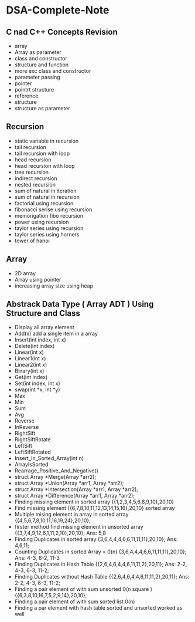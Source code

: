 # DSA-Complete-Note

## C nad C++ Concepts Revision

* array
* Array as parameter
* class and constructor
* structure and function
* more exc class and constructor
* parameter passing
* pointer
* pointrt structure
* reference
* structure
* structure as parameter

## Recursion

* static variable in recursion
* tail recursion
* tail recursion with loop
* head recursion 
* head recursion with loop
* tree recursion
* indirect recursion
* nested recursion
* sum of natural in iteration
* sum of natural in recursion
* factorial using recursion
* fibonacci serise using recursion
* memorigation fibo recursion
* power using recursion
* taylor series using recursion
* taylor series using horners
* tower of hanoi

## Array

* 2D array
* Array using pointer
* increasing array size using heap

## Abstrack Data Type ( Array ADT ) Using Structure and Class

* Display all array element
* Add(x) add a single item in a array
* Insert(int index, int x) 
* Delete(int index)
* Linear(int x)
* Linear1(int x)
* Linear2(int x)
* Binary(int x)
* Get(int index)
* Set(int index, int x)
* swap(int *x, int *y)
* Max
* Min
* Sum
* Avg
* Reverse
* InReverse
* RightSift
* RightSiftRotate
* LeftSift
* LeftSiftRotated
* Insert_In_Sorted_Array(int n)
* ArrayIsSorted
* Rearrage_Positive_And_Negative()
* struct Array *Merge(Array *arr2);
* struct Array *Union(Array *arr1, Array *arr2);
* struct Array *Intersection(Array *arr1, Array *arr2);
* struct Array *Difference(Array *arr1, Array *arr2);
* Finding missing element in sorted array {{1,2,3,4,5,6,8,9,10},20,10}
* Find missing element {{6,7,8,10,11,12,13,14,15,16},20,10} sorted array
* Multiple mising element in array in sorted array {{4,5,6,7,8,10,11,16,19,24},20,10};
* firster method find missing element in unsorted array {{3,7,4,9,12,6,1,11,2,10},20,10}; Ans: 5,8
* Finding Duplicates in sorted array {3,6,4,4,4,6,6,11,11,11},20,10}; Ans: 4,6,11;
* Counting Duplicates in sorted Array = 0(n) {3,6,4,4,4,6,6,11,11,11},20,10}; Ans: 4-3, 6-2, 11-3
* Finding Duplicates in Hash Table {{2,6,4,6,4,4,6,11,11,2},20,11}; Ans: 2-2, 4-3, 6-3, 11-2;
* Finding Duplicates without Hash Table {{2,6,4,6,4,4,6,11,11,2},20,11}; Ans: 2-2, 4-3, 6-3, 11-2;
* Finding a pair element of with sum unsorted 0(n square ) {{6,3,8,10,16,7,5,2,9,14},20,10};
* Finding a pair element of with sum sorted list 0(n)
* Finding a par element with hash table sorted and unsorted worked as well
